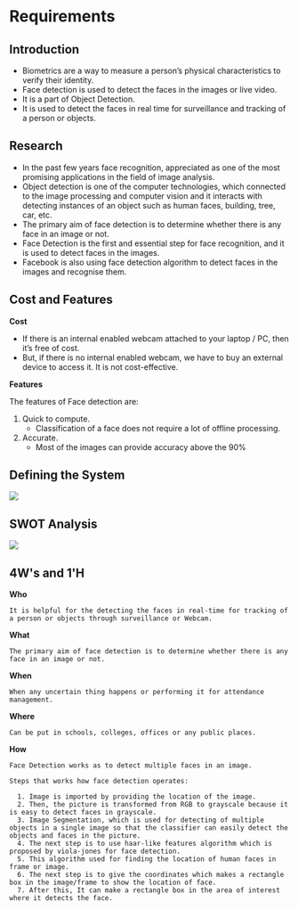 ﻿# Requirements

## Introduction

-   Biometrics are a way to measure a person’s physical characteristics to verify their identity.
-   Face detection is used to detect the faces in the images or live video.
-   It is a part of Object Detection.
-   It is used to detect the faces in real time for surveillance and tracking of a person or objects.

## Research

-   In the past few years face recognition, appreciated as one of the most promising applications in the field of image analysis. 
-   Object detection is one of the computer technologies, which connected to the image processing and computer vision and it interacts with detecting instances of an object such     as human faces, building, tree, car, etc. 
-   The primary aim of face detection is to determine whether there is any face in an image or not.
-   Face Detection is the first and essential step for face recognition, and it is used to detect faces in the images.
-   Facebook is also using face detection algorithm to detect faces in the images and recognise them.

## Cost and Features

**Cost**

-   If there is an internal enabled webcam attached to your laptop / PC, then it’s free of cost.
-   But, if there is no internal enabled webcam, we have to buy an external device to access it. It is not cost-effective.

**Features**

  The features of Face detection are:

  1.  Quick to compute.
       - Classification of a face does not require a lot of offline processing.
  2.  Accurate.
       - Most of the images can provide accuracy above the 90%

## Defining the System

![](Block.png)

## SWOT Analysis

![](SWOT.png)

## 4W's and 1'H

  **Who**

    It is helpful for the detecting the faces in real-time for tracking of a person or objects through surveillance or Webcam.

  **What**

    The primary aim of face detection is to determine whether there is any face in an image or not.

  **When**

    When any uncertain thing happens or performing it for attendance management.

  **Where**

    Can be put in schools, colleges, offices or any public places.

  **How**

    Face Detection works as to detect multiple faces in an image. 

    Steps that works how face detection operates:

      1. Image is imported by providing the location of the image.
      2. Then, the picture is transformed from RGB to grayscale because it is easy to detect faces in grayscale.
      3. Image Segmentation, which is used for detecting of multiple objects in a single image so that the classifier can easily detect the objects and faces in the picture.
      4. The next step is to use haar-like features algorithm which is proposed by viola-jones for face detection.
      5. This algorithm used for finding the location of human faces in frame or image.
      6. The next step is to give the coordinates which makes a rectangle box in the image/frame to show the location of face.
      7. After this, It can make a rectangle box in the area of interest where it detects the face.
